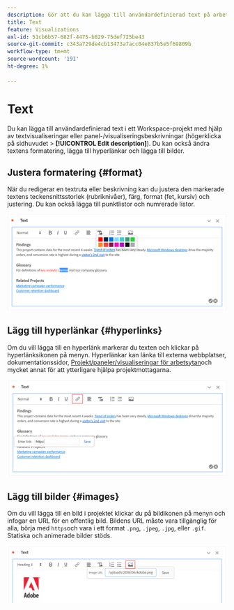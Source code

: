 ```yaml
---
description: Gör att du kan lägga till användardefinierad text på arbetsytan.
title: Text
feature: Visualizations
exl-id: 51cb6b57-682f-4475-b829-75def725be43
source-git-commit: c343a729de4cb13473a7acc04e837b5e5f69809b
workflow-type: tm+mt
source-wordcount: '191'
ht-degree: 1%

---
```


# Text

Du kan lägga till användardefinierad text i ett Workspace-projekt med hjälp av textvisualiseringar eller panel-/visualiseringsbeskrivningar (högerklicka på sidhuvudet > **[!UICONTROL Edit description]**). Du kan också ändra textens formatering, lägga till hyperlänkar och lägga till bilder.

## Justera formatering {#format}

När du redigerar en textruta eller beskrivning kan du justera den markerade textens teckensnittsstorlek (rubriknivåer), färg, format (fet, kursiv) och justering. Du kan också lägga till punktlistor och numrerade listor.

![Textalternativ för ett Workspace-projekt som markerar textfärgspaletten.](assets/format.png)

## Lägg till hyperlänkar {#hyperlinks}

Om du vill lägga till en hyperlänk markerar du texten och klickar på hyperlänksikonen på menyn. Hyperlänkar kan länka till externa webbplatser, dokumentationssidor, [Projekt/paneler/visualiseringar för arbetsytan](https://experienceleague.adobe.com/docs/analytics/analyze/analysis-workspace/curate-share/shareable-links.html)och mycket annat för att ytterligare hjälpa projektmottagarna.

![Textalternativ med länkikonen markerad.](assets/hyperlink.png)

## Lägg till bilder {#images}

Om du vill lägga till en bild i projektet klickar du på bildikonen på menyn och infogar en URL för en offentlig bild. Bildens URL måste vara tillgänglig för alla, börja med `https`och vara i ett format `.png`, `.jpeg`, `.jpg`, eller `.gif`. Statiska och animerade bilder stöds.

![Textalternativ med bildikonen markerad.](assets/image.png)
